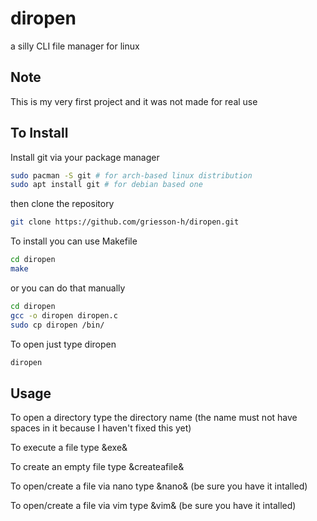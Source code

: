 # diropen
a silly CLI file manager for linux

## Note
This is my very first project and it was not made for real use

## To Install
Install git via your package manager
```bash
sudo pacman -S git # for arch-based linux distribution
sudo apt install git # for debian based one
```
then clone the repository
```bash
git clone https://github.com/griesson-h/diropen.git
```
To install you can use Makefile
```bash
cd diropen
make
```
or you can do that manually
```bash
cd diropen
gcc -o diropen diropen.c
sudo cp diropen /bin/
```
To open just type diropen
```bash
diropen
```

## Usage
To open a directory type the directory name (the name must not have spaces in it because I haven't fixed this yet)

To execute a file type &exe&

To create an empty file type &createafile&

To open/create a file via nano type &nano& (be sure you have it intalled)

To open/create a file via vim type &vim& (be sure you have it intalled)

